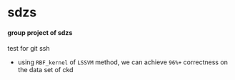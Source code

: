 # sdzs
#### group project of sdzs

test for git ssh 

* using `RBF_kernel` of `LSSVM` method, we can achieve `96%+` correctness on the data set of ckd